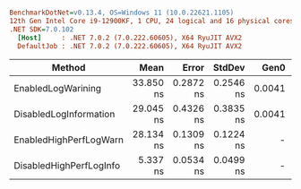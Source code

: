 ``` ini

BenchmarkDotNet=v0.13.4, OS=Windows 11 (10.0.22621.1105)
12th Gen Intel Core i9-12900KF, 1 CPU, 24 logical and 16 physical cores
.NET SDK=7.0.102
  [Host]     : .NET 7.0.2 (7.0.222.60605), X64 RyuJIT AVX2
  DefaultJob : .NET 7.0.2 (7.0.222.60605), X64 RyuJIT AVX2


```
|                  Method |      Mean |     Error |    StdDev |   Gen0 | Allocated |
|------------------------ |----------:|----------:|----------:|-------:|----------:|
|      EnabledLogWarining | 33.850 ns | 0.2872 ns | 0.2546 ns | 0.0041 |      64 B |
|  DisabledLogInformation | 29.045 ns | 0.4326 ns | 0.3835 ns | 0.0041 |      64 B |
|  EnabledHighPerfLogWarn | 28.134 ns | 0.1309 ns | 0.1224 ns |      - |         - |
| DisabledHighPerfLogInfo |  5.337 ns | 0.0534 ns | 0.0499 ns |      - |         - |
